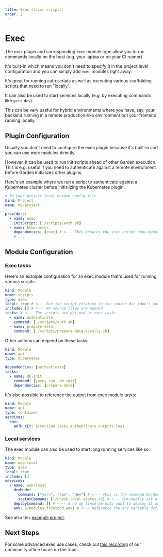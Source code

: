 ```yaml
---
title: Exec (local scripts)
order: 2
---
```


# Exec

The `exec` plugin and corresponding `exec` module type allow you to run commands locally on the host (e.g. your laptop or on your CI runner).

It's built-in which means you don't need to specify it in the project level configuration and you can simply add `exec` modules right away.

It's great for running auth scripts as well as executing various scaffolding scripts that need to run "locally".

It can also be used to start services locally (e.g. by executing commands like `yarn dev`). 

This can be very useful for hybrid environments where you have, say, your backend running in a remote production-like environment but your frontend running locally. 

## Plugin Configuration

Usually you don't need to configure the exec plugin because it's built-in and you can use exec modules directly. 

However, it can be used to run init scripts ahead of other Garden execution. This is e.g. useful if you need to authenticate against a remote environment before Garden initializes other plugins. 

Here's an example where we run a script to authenticate against a Kubernetes cluster before initializing the Kubernetes plugin:

```yaml
# In your project level Garden config file
kind: Project
name: my-project

providers:
  - name: exec
    initScript: [./scripts/auth.sh]
  - name: kubernetes
    dependencies: [exec] # <--- This ensures the init script runs before the K8s plugin is initialized.
    # ...
```

## Module Configuration

### Exec tasks

Here's an example configuration for an exec module that's used for running various scripts:

```yaml
kind: Module
name: scripts
type: exec
local: true # <--- Run the script relative to the source dir (don't worry about this)
include: [] # <--- No source files are needed
tasks: # <--- The scripts are defined as exec tasks
  - name: authenticate
    command: [./scripts/auth.sh]
  - name: prepare-data
    command: [./scripts/prepare-data-locally.sh]
```

Other actions can depend on these tasks:

```yaml
kind: Module
name: api
type: kubernetes

dependencies: [authenticate]
tasks:
  - name: db-init
    command: [yarn, run, db-init]
    dependencies: [prepare-data]
```

It's also possible to reference the output from exec module tasks:

```yaml
kind: Module
name: api
type: container
services:
  env:
    AUTH_KEY: ${runtime.tasks.authenticate.outputs.log}
```

### Local services

The exec module can also be used to start long running services like so:

```yaml
kind: Module
name: web-local
type: exec 
local: true
include: []
services:
  - name: web-local
    devMode:
      command: ["yarn", "run", "dev"] # <--- This is the command Garden runs to start the process in dev mode
      statusCommand: [./check-local-status.sh] # <--- Optionally set a status command that checks whether the local service is ready
    deployCommand: [] # <--- A no op since we only want to deploy it when we're in dev mode
    env: ${modules.frontend.env} # <--- Reference the env variable defined above
```

See also this [example project](https://github.com/garden-io/garden/tree/0.12.62/examples/local-service).

## Next Steps

For some advanced exec use cases, check out [this recording](https://www.youtube.com/watch?v=npE0FWJwcno) of our community office hours on the topic.
